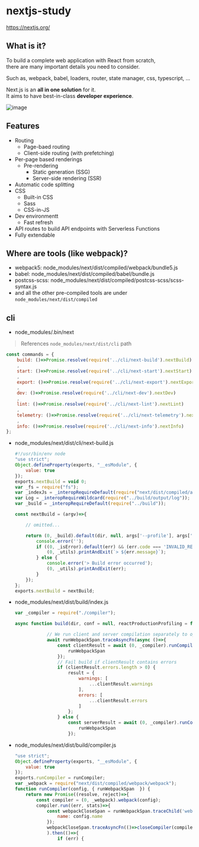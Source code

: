 # nextjs-study

https://nextjs.org/

## What is it?

To build a complete web application with React from scratch,<br>
there are many important details you need to consider.

Such as, webpack, babel, loaders, router, state manager, css, typescript, ...

Next.js is an **all in one solution** for it.<br>
It aims to have best-in-class **developer experience**.

![image](https://user-images.githubusercontent.com/11723334/155971320-9be2175d-d682-4579-b34a-42ccd1a87fdb.png)

## Features

- Routing
  - Page-baed routing
  - Client-side routing (with prefetching)
- Per-page based renderings
  - Pre-rendering
    - Static generation (SSG)
    - Server-side rendering (SSR)
- Automatic code splitting
- CSS
  - Built-in CSS
  - Sass
  - CSS-in-JS
- Dev environmentt
  - Fast refresh
- API routes to build API endpoints with Serverless Functions
- Fully extendable

## Where are tools (like webpack)?

- webpack5: node_modules/next/dist/compiled/webpack/bundle5.js
- babel: node_modules/next/dist/compiled/babel/bundle.js
- postcss-scss: node_modules/next/dist/compiled/postcss-scss/scss-syntax.js
- and all the other pre-compiled tools are under `node_modules/next/dist/compiled`

## cli

- node_modules/.bin/next

> References `node_modules/next/dist/cli` path

  ```js
  const commands = {
      build: ()=>Promise.resolve(require('../cli/next-build').nextBuild)
      ,
      start: ()=>Promise.resolve(require('../cli/next-start').nextStart)
      ,
      export: ()=>Promise.resolve(require('../cli/next-export').nextExport)
      ,
      dev: ()=>Promise.resolve(require('../cli/next-dev').nextDev)
      ,
      lint: ()=>Promise.resolve(require('../cli/next-lint').nextLint)
      ,
      telemetry: ()=>Promise.resolve(require('../cli/next-telemetry').nextTelemetry)
      ,
      info: ()=>Promise.resolve(require('../cli/next-info').nextInfo)
  };
  ```

- node_modules/next/dist/cli/next-build.js

  ```js
  #!/usr/bin/env node
  "use strict";
  Object.defineProperty(exports, "__esModule", {
      value: true
  });
  exports.nextBuild = void 0;
  var _fs = require("fs");
  var _indexJs = _interopRequireDefault(require("next/dist/compiled/arg/index.js"));
  var Log = _interopRequireWildcard(require("../build/output/log"));
  var _build = _interopRequireDefault(require("../build"));

  const nextBuild = (argv)=>{

      // omitted...

      return (0, _build).default(dir, null, args['--profile'], args['--debug'], !args['--no-lint']).catch((err)=>{
          console.error('');
          if ((0, _isError).default(err) && (err.code === 'INVALID_RESOLVE_ALIAS' || err.code === 'WEBPACK_ERRORS' || err.code === 'BUILD_OPTIMIZATION_FAILED' || err.code === 'EDGE_RUNTIME_UNSUPPORTED_API')) {
              (0, _utils).printAndExit(`> ${err.message}`);
          } else {
              console.error('> Build error occurred');
              (0, _utils).printAndExit(err);
          }
      });
  };
  exports.nextBuild = nextBuild;
  ```

- node_modules/next/dist/build/index.js

  ```js
  var _compiler = require("./compiler");

  async function build(dir, conf = null, reactProductionProfiling = false, debugOutput = false, runLint = true) {

              // We run client and server compilation separately to optimize for memory usage
              await runWebpackSpan.traceAsyncFn(async ()=>{
                  const clientResult = await (0, _compiler).runCompiler(clientConfig, {
                      runWebpackSpan
                  });
                  // Fail build if clientResult contains errors
                  if (clientResult.errors.length > 0) {
                      result = {
                          warnings: [
                              ...clientResult.warnings
                          ],
                          errors: [
                              ...clientResult.errors
                          ]
                      };
                  } else {
                      const serverResult = await (0, _compiler).runCompiler(configs[1], {
                          runWebpackSpan
                      });
  ```

- node_modules/next/dist/build/compiler.js

  ```js
  "use strict";
  Object.defineProperty(exports, "__esModule", {
      value: true
  });
  exports.runCompiler = runCompiler;
  var _webpack = require("next/dist/compiled/webpack/webpack");
  function runCompiler(config, { runWebpackSpan  }) {
      return new Promise((resolve, reject)=>{
          const compiler = (0, _webpack).webpack(config);
          compiler.run((err, stats)=>{
              const webpackCloseSpan = runWebpackSpan.traceChild('webpack-close', {
                  name: config.name
              });
              webpackCloseSpan.traceAsyncFn(()=>closeCompiler(compiler)
              ).then(()=>{
                  if (err) {
  ```
